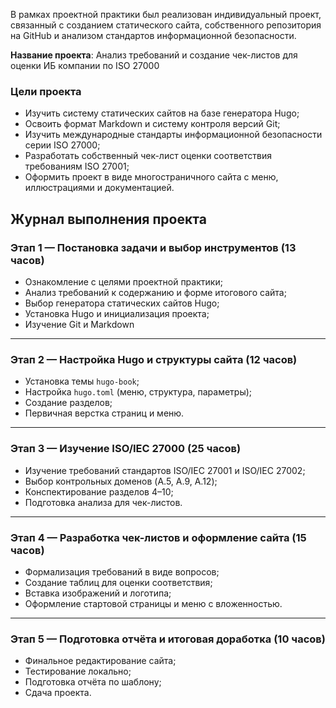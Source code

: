 В рамках проектной практики был реализован индивидуальный проект, связанный с созданием статического сайта, собственного репозитория на GitHub и анализом стандартов информационной безопасности.

**Название проекта**: Анализ требований и создание чек-листов для оценки ИБ компании по ISO 27000

### Цели проекта

- Изучить систему статических сайтов на базе генератора Hugo;
- Освоить формат Markdown и систему контроля версий Git;
- Изучить международные стандарты информационной безопасности серии ISO 27000;
- Разработать собственный чек-лист оценки соответствия требованиям ISO 27001;
- Оформить проект в виде многостраничного сайта с меню, иллюстрациями и документацией.

## Журнал выполнения проекта

### Этап 1 — Постановка задачи и выбор инструментов (13 часов)

- Ознакомление с целями проектной практики;
- Анализ требований к содержанию и форме итогового сайта;
- Выбор генератора статических сайтов Hugo;
- Установка Hugo и инициализация проекта;
- Изучение Git и Markdown

---

### Этап 2 — Настройка Hugo и структуры сайта (12 часов)

- Установка темы `hugo-book`;
- Настройка `hugo.toml` (меню, структура, параметры);
- Создание разделов;
- Первичная верстка страниц и меню.

---

### Этап 3 — Изучение ISO/IEC 27000 (25 часов)

- Изучение требований стандартов ISO/IEC 27001 и ISO/IEC 27002;
- Выбор контрольных доменов (A.5, A.9, A.12);
- Конспектирование разделов 4–10;
- Подготовка анализа для чек-листов.

---

### Этап 4 — Разработка чек-листов и оформление сайта (15 часов)

- Формализация требований в виде вопросов;
- Создание таблиц для оценки соответствия;
- Вставка изображений и логотипа;
- Оформление стартовой страницы и меню с вложенностью.

---

### Этап 5 — Подготовка отчёта и итоговая доработка (10 часов)

- Финальное редактирование сайта;
- Тестирование локально;
- Подготовка отчёта по шаблону;
- Сдача проекта.
